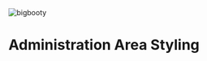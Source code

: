 <img src="http://pjhampton.com/bigbooty/banner.png" alt="bigbooty">

<h1>Administration Area Styling</h1>


